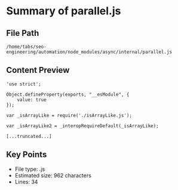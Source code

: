 # Summary of parallel.js
  
## File Path
`/home/tabs/seo-engineering/automation/node_modules/async/internal/parallel.js`

## Content Preview
```
'use strict';

Object.defineProperty(exports, "__esModule", {
    value: true
});

var _isArrayLike = require('./isArrayLike.js');

var _isArrayLike2 = _interopRequireDefault(_isArrayLike);

[...truncated...]
```

## Key Points
- File type: .js
- Estimated size: 962 characters
- Lines: 34
